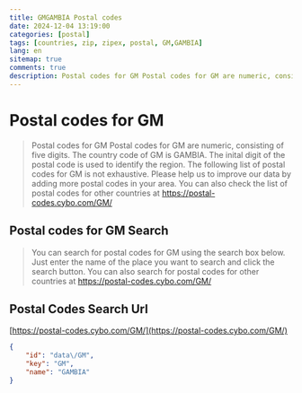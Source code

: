 ```yaml
---
title: GMGAMBIA Postal codes 
date: 2024-12-04 13:19:00
categories: [postal]
tags: [countries, zip, zipex, postal, GM,GAMBIA]
lang: en
sitemap: true
comments: true
description: Postal codes for GM Postal codes for GM are numeric, consisting of five digits. The country code of GM is GAMBIA. The inital digit of the postal code is used to identify the region. The following list of postal codes for GM is not exhaustive. Please help us to improve our data by adding more postal codes in your area. You can also check the list of postal codes for other countries at https://postal-codes.cybo.com/GM/
---
```


# Postal codes for GM
> Postal codes for GM Postal codes for GM are numeric, consisting of five digits. The country code of GM is GAMBIA. The inital digit of the postal code is used to identify the region. The following list of postal codes for GM is not exhaustive. Please help us to improve our data by adding more postal codes in your area. You can also check the list of postal codes for other countries at https://postal-codes.cybo.com/GM/

## Postal codes for GM Search 
> You can search for postal codes for GM using the search box below. Just enter the name of the place you want to search and click the search button. You can also search for postal codes for other countries at https://postal-codes.cybo.com/GM/

## Postal Codes Search Url

[https://postal-codes.cybo.com/GM/](https://postal-codes.cybo.com/GM/)
```json
{
    "id": "data\/GM",
    "key": "GM",
    "name": "GAMBIA"
}
```
